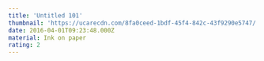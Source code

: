 ```yaml
---
title: 'Untitled 101'
thumbnail: 'https://ucarecdn.com/8fa0ceed-1bdf-45f4-842c-43f9290e5747/'
date: 2016-04-01T09:23:48.000Z
material: Ink on paper
rating: 2
---
```

